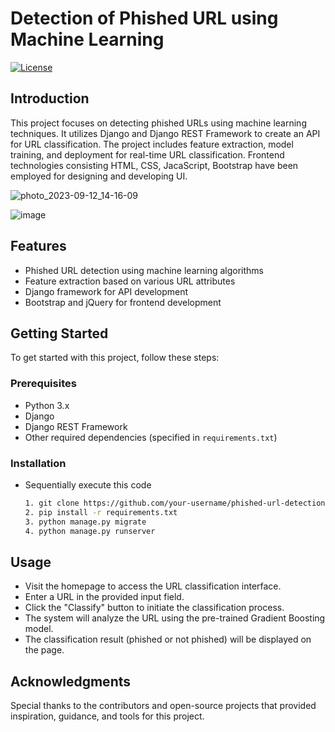 # Detection of Phished URL using Machine Learning

[![License](https://img.shields.io/badge/license-MIT-blue.svg)](LICENSE)

## Introduction
This project focuses on detecting phished URLs using machine learning techniques. It utilizes Django and Django REST Framework to create an API for URL classification. The project includes feature extraction, model training, and deployment for real-time URL classification. Frontend technologies consisting HTML, CSS, JacaScript, Bootstrap have been employed for designing and developing UI.

![photo_2023-09-12_14-16-09](https://github.com/Jndhaval/ML_Phishing_URL_Detection/assets/61612894/7ecfada0-e59a-49f5-9666-eb2c72851755)

![image](https://github.com/Jndhaval/ML_Phishing_URL_Detection/assets/61612894/1ff155be-0c76-4882-8688-f3c09a054df2)



## Features

- Phished URL detection using machine learning algorithms
- Feature extraction based on various URL attributes
- Django framework for API development
- Bootstrap and jQuery for frontend development

## Getting Started

To get started with this project, follow these steps:

### Prerequisites

- Python 3.x
- Django
- Django REST Framework
- Other required dependencies (specified in `requirements.txt`)

### Installation

- Sequentially execute this code  

   ```bash
  1. git clone https://github.com/your-username/phished-url-detection.git
  2. pip install -r requirements.txt
  3. python manage.py migrate
  4. python manage.py runserver
  ```
## Usage
- Visit the homepage to access the URL classification interface.
- Enter a URL in the provided input field.
- Click the "Classify" button to initiate the classification process.
- The system will analyze the URL using the pre-trained Gradient Boosting model.
- The classification result (phished or not phished) will be displayed on the page.

## Acknowledgments
Special thanks to the contributors and open-source projects that provided inspiration, guidance, and tools for this project.
